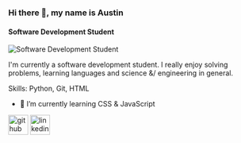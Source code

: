 ### Hi there 👋, my name is Austin
#### Software Development Student
![Software Development Student](https://user-images.githubusercontent.com/113312663/192163165-cd9fec9f-40ee-4b65-a815-c7fc4eccdb9b.png)

I'm currently a software development student. I really enjoy solving problems, learning languages and science &/ engineering in general.

Skills: Python, Git, HTML

- 🌱 I’m currently learning CSS & JavaScript 


[<img src='https://cdn.jsdelivr.net/npm/simple-icons@3.0.1/icons/github.svg' alt='github' height='40'>](https://github.com/aus01)  [<img src='https://cdn.jsdelivr.net/npm/simple-icons@3.0.1/icons/linkedin.svg' alt='linkedin' height='40'>](https://www.linkedin.com/in/https://www.linkedin.com/in/austin-n//)  

 





